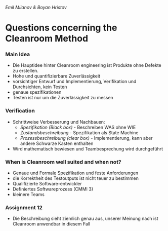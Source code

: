 *Emil Milanov & Boyan Hristov*

# Questions concerning the Cleanroom Method

### Main Idea
- Die Hauptidee hinter Cleanroom engineering ist Produkte ohne Defekte zu erstellen. 
- Hohe und quantifizierbare Zuverlässigkeit
- vorsichtiger Entwurf und Implementierung, Verifikation und Durchsichten, kein Testen
- genaue spezifikationen
- Testen ist nur um die Zuverlässigkeit zu messen

### Verification
- Schrittweise Verbesserung und Nachbauen:
  - *Spezifikation (Black box)* - Beschreiben WAS ohne WIE
  - *Zustandsbeschreibung* - Spezifikation als State Machine
  - *Prozessbeschreibung (clear box)* - Implementierung, kann aber andere Schwarze Kasten enthalten
- Wird mathematisch bewiesen und Teambesprechung wird durchgeführt

### When is Cleanroom well suited and when not?
- Genaue und Formale Spezifikation und feste Anforderungen
- die Korrektheit des Testoutputs ist nicht teuer zu bestimmen
- Qualifizierte Software-entwickler
- Definiertes Softwareprozess (CMMI 3)
- kleinere Teams 

### Assignment 12
- Die Beschreibung sieht ziemlich genau aus, unserer Meinung nach ist Cleanroom anwendbar in diesem Fall
